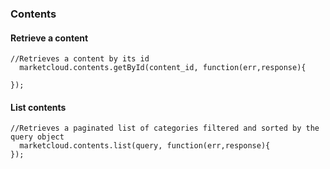 ### Contents



#### Retrieve a content

```
//Retrieves a content by its id
  marketcloud.contents.getById(content_id, function(err,response){

});
```



#### List contents

```
//Retrieves a paginated list of categories filtered and sorted by the query object
  marketcloud.contents.list(query, function(err,response){
});
```